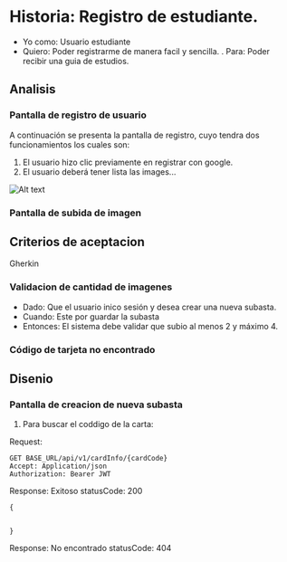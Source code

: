 # Historia: Registro de estudiante.

- Yo como: Usuario estudiante
- Quiero: Poder registrarme de manera facil y sencilla. 
. Para: Poder recibir una guia de estudios.

## Analisis

### Pantalla de registro de usuario

A continuación se presenta la pantalla de registro, cuyo tendra dos funcionamientos los cuales son:

1. El usuario hizo clic previamente en registrar con google.
2. El usuario deberá tener lista las images...

![Alt text](image.png)

### Pantalla de subida de imagen

## Criterios de aceptacion

Gherkin

### Validacion de cantidad de imagenes

- Dado: Que el usuario inico sesión y desea crear una nueva subasta.
- Cuando: Este por guardar la subasta
- Entonces: El sistema debe validar que subio al menos 2 y máximo 4.

### Código de tarjeta no encontrado

## Disenio

### Pantalla de creacion de nueva subasta

1. Para buscar el coddigo de la carta:

Request:
```
GET BASE_URL/api/v1/cardInfo/{cardCode}
Accept: Application/json
Authorization: Bearer JWT
```

Response: Exitoso statusCode: 200
```
{


}
```

Response: No encontrado statusCode: 404
```

```



